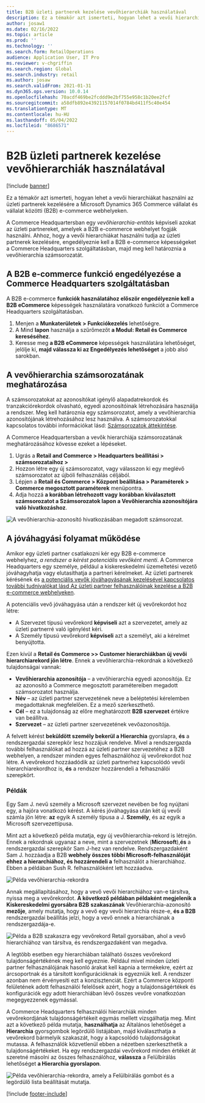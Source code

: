 ```yaml
---
title: B2B üzleti partnerek kezelése vevőhierarchiák használatával
description: Ez a témakör azt ismerteti, hogyan lehet a vevői hierarchiákat használni az üzleti partnerek kezelésére a Microsoft Dynamics 365 Commerce vállalat és vállalat közötti (B2B) e-commerce webhelyeken.
author: josaw1
ms.date: 02/16/2022
ms.topic: article
ms.prod: ''
ms.technology: ''
ms.search.form: RetailOperations
audience: Application User, IT Pro
ms.reviewer: v-chgriffin
ms.search.region: Global
ms.search.industry: retail
ms.author: josaw
ms.search.validFrom: 2021-01-31
ms.dyn365.ops.version: 10.0.14
ms.openlocfilehash: 70acdf469be2fcddd9e2bf755e958c1b20ee2fcf
ms.sourcegitcommit: a58dfb892e43921157014f0784bd411f5c40e454
ms.translationtype: MT
ms.contentlocale: hu-HU
ms.lasthandoff: 05/04/2022
ms.locfileid: "8686571"
---
```

# <a name="manage-b2b-business-partners-using-customer-hierarchies"></a>B2B üzleti partnerek kezelése vevőhierarchiák használatával

[!include [banner](../../includes/banner.md)]

Ez a témakör azt ismerteti, hogyan lehet a vevői hierarchiákat használni az üzleti partnerek kezelésére a Microsoft Dynamics 365 Commerce vállalat és vállalat közötti (B2B) e-commerce webhelyeken.

A Commerce Headquartersban egy *vevőhierarchia-entitás* képviseli azokat az üzleti partnereket, amelyek a B2B e-commerce webhelyet fogják használni. Ahhoz, hogy a vevői hierarchiákat használni tudja az üzleti partnerek kezelésére, engedélyeznie kell a B2B e-commerce képességeket a Commerce Headquarters szolgáltatásban, majd meg kell határoznia a vevőhierarchia számsorozatát.

## <a name="enable-the-b2b-e-commerce-feature-in-commerce-headquarters"></a>A B2B e-commerce funkció engedélyezése a Commerce Headquarters szolgáltatásban

A B2B e-commerce **funkciók használatához először engedélyeznie kell a B2B eCommerce** képességek használatára vonatkozó funkciót a Commerce Headquarters szolgáltatásban.

1. Menjen a **Munkaterületek \> Funkciókezelés** lehetőségre.
1. A Mind **lapon** használja a szűrőmezőt **a Modul: Retail és Commerce kereséséhez**.
1. Keresse meg **a B2B eCommerce** képességek használatára lehetőséget, jelölje ki, **majd válassza ki az Engedélyezés lehetőséget** a jobb alsó sarokban.

## <a name="define-a-number-sequence-for-the-customer-hierarchy"></a>A vevőhierarchia számsorozatának meghatározása

A számsorozatokat az azonosítókat igénylő alapadatrekordok és tranzakciórekordok olvasható, egyedi azonosítóinak létrehozására használja a rendszer. Meg kell határoznia egy számsorozatot, amely a vevőhierarchia azonosítójának létrehozásához lesz használva. A számsorozatokkal kapcsolatos további információkat lásd: [Számsorozatok áttekintése](/dynamics365/fin-ops-core/fin-ops/organization-administration/number-sequence-overview).

A Commerce Headquartersban a vevők hierarchiája számsorozatának meghatározásához kövesse ezeket a lépéseket.

1. Ugrás a **Retail and Commerce \> Headquarters beállítási \> számsorozataihoz \>**
1. Hozzon létre egy új számsorozatot, vagy válasszon ki egy meglévő számsorozatot az újbóli felhasználás céljából.
1. Lépjen a **Retail és Commerce \> Központ beállítása \> Paraméterek \> Commerce megosztott paraméterek** menüpontra.
1. Adja hozzá **a korábban létrehozott vagy** **korábban kiválasztott számsorozatot a Számsorozatok lapon a Vevőhierarchia azonosítójára való hivatkozáshoz**.

![A vevőhierarchia-azonosító hivatkozásában megadott számsorozat.](../media/NumberSequenceCustHierarchy.png)

## <a name="how-the-approval-process-works"></a>A jóváhagyási folyamat működése

Amikor egy üzleti partner csatlakozni kér egy B2B e-commerce webhelyhez, *a rendszer a kérést potenciális vevőként menti*. A Commerce Headquarters egy személye, például a kiskereskedelmi üzemeltetési vezető jóváhagyhatja vagy elutasíthatja a partneri kérelmeket. Az üzleti partnerek kérésének és [a potenciális vevők jóváhagyásának kezelésével kapcsolatos további tudnivalókat lásd Az üzleti partner felhasználóinak kezelése a B2B e-commerce webhelyeken](manage-b2b-users.md).

A potenciális vevő jóváhagyása után a rendszer két új vevőrekordot hoz létre:

- A Szervezet típusú vevőrekord **képviseli** azt a szervezetet, amely az üzleti partnerré való igénylést kéri.
- A Személy típusú vevőrekord **képviseli** azt a személyt, aki a kérelmet benyújtotta.

Ezen kívül a **Retail és Commerce \>\> Customer hierarchiákban új vevői hierarchiarekord jön létre**. Ennek a vevőhierarchia-rekordnak a következő tulajdonságai vannak:

- **Vevőhierarchia azonosítója** – a vevőhierarchia egyedi azonosítója. Ez az azonosító a Commerce megosztott paramétereiben megadott számsorozatot használja.
- **Név** – az üzleti partner szervezetének neve a beléptetési kérelemben megadottaknak megfelelően. Ez a mező szerkeszthető.
- **Cél** – ez a tulajdonság az előre meghatározott **B2B szervezet** értékre van beállítva.
- **Szervezet** – az üzleti partner szervezetének vevőazonosítója.

A felvett kérést **beküldött személy bekerül a Hierarchia** gyorslapra, **és** a rendszergazdai szerepkör lesz hozzájuk rendelve. Mivel a rendszergazda további felhasználókat ad hozzá az üzleti partner szervezetéhez a B2B webhelyen, a rendszer minden egyes felhasználóhoz új vevőrekordot hoz létre. A vevőrekord hozzáadódik az üzleti partnerhez kapcsolódó vevői hierarchiarekordhoz is, **és** a rendszer hozzárendeli a felhasználói szerepkört.

### <a name="examples"></a>Példák

Egy Sam J. nevű személy a Microsoft szervezet nevében be fog nyújtani egy, a hajóra vonatkozó kérést. A kérés jóváhagyása után két új vevői számla jön létre: **az** egyik A személy típusa a J. **Személy**, és az egyik a Microsoft szervezettípusa.

Mint azt a következő példa mutatja, egy új vevőhierarchia-rekord is létrejön. Ennek a rekordnak ugyanaz a neve, mint a szervezetnek (**Microsoft**),**és** a rendszergazdai szerepkör Sam J-hez van rendelve. Rendszergazdaként Sam J. hozzáadja a B2B **webhely összes többi Microsoft-felhasználóját ehhez a hierarchiához, és hozzárendeli a** felhasználót a hierarchiához. Ebben a példában Sush R. felhasználóként lett hozzáadva.

![Példa vevőhierarchia-rekordra](../media/CustomerHierarchy2.png)

Annak megállapításához, hogy a vevő vevői hierarchiához van-e társítva, nyissa meg a vevőrekordot. **A következő példában példaként megjelenik a Kiskereskedelmi gyorsábra B2B** **szakaszának** Vevőhierarchia-azonosító **mezője**, amely mutatja, hogy a vevő egy vevői hierarchia része-e, **és a B2B** rendszergazdai beállítás jelzi, hogy a vevő ennek a hierarchiának a rendszergazdája-e.

![Példa a B2B szakaszra egy vevőrekord Retail gyorsában, ahol a vevő hierarchiához van társítva, és rendszergazdaként van megadva.](../media/CustomerHierarchyMapping2.png)

A legtöbb esetben egy hierarchiában található összes vevőrekord tulajdonságértékének meg kell egyeznie. Például mivel minden üzleti partner felhasználójának hasonló árakat kell kapnia a termékekre, ezért az árcsoportnak és a társított konfigurációknak is egyezniük kell. A rendszer azonban nem érvényesíti ezt a konzisztenciát. Ezért a Commerce központi felületének adott felhasználói felelősek azért, hogy a tulajdonságértékek és konfigurációk egy adott hierarchiában lévő összes vevőre vonatkozóan megegyezzenek egymással.

A Commerce Headquarters felhasználói hierarchiák minden vevőrekordjának tulajdonságértékeit egymás mellett vizsgálhatja meg. Mint azt a következő példa mutatja, **használhatja** az Általános lehetőséget a **Hierarchia** gyorsgombok legördülő listájában, majd kiválaszthatja a vevőrekord bármelyik szakaszát, hogy a kapcsolódó tulajdonságokat mutassa. A felhasználók közvetlenül ebben a nézetben szerkeszthetik a tulajdonságértékeket. Ha egy rendszergazdai vevőrekord minden értékét át szeretné másolni az összes felhasználóhoz, **válassza** a Felülbírálás lehetőséget **a Hierarchia gyorslapon**.

![Példa vevőhierarchia-rekordra, amely a Felülbírálás gombot és a legördülő lista beállítását mutatja.](../media/HierarchyDetails2.png)

[!include [footer-include](../../includes/footer-banner.md)]
